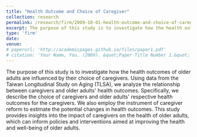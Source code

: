 ```yaml
---
title: "Health Outcome and Choice of Caregiver"
collection: research
permalink: /research/firm/2009-10-01-health-outcome-and-choice-of-caregiver
excerpt: The purpose of this study is to investigate how the health outcomes of older adults are influenced by their choice of caregivers. Using data from the Taiwan Longitudinal Study on Aging (TLSA), we analyze the relationship between caregivers and older adults' health outcomes. Specifically, we describe the choice of caregivers and older adults' respective health outcomes for the caregivers. We also employ the instrument of caregiver reform to estimate the potential changes in health outcomes. This study provides insights into the impact of caregivers on the health of older adults, which can inform policies and interventions aimed at improving the health and well-being of older adults.
type: 'firm'
date:
venue:
# paperurl: 'http://academicpages.github.io/files/paper1.pdf'
# citation: 'Your Name, You. (2009). &quot;Paper Title Number 1.&quot; <i>Journal 1</i>. 1(1).'
---
```

The purpose of this study is to investigate how the health outcomes of older adults are influenced by their choice of caregivers. Using data from the Taiwan Longitudinal Study on Aging (TLSA), we analyze the relationship between caregivers and older adults' health outcomes. Specifically, we describe the choice of caregivers and older adults' respective health outcomes for the caregivers. We also employ the instrument of caregiver reform to estimate the potential changes in health outcomes. This study provides insights into the impact of caregivers on the health of older adults, which can inform policies and interventions aimed at improving the health and well-being of older adults.